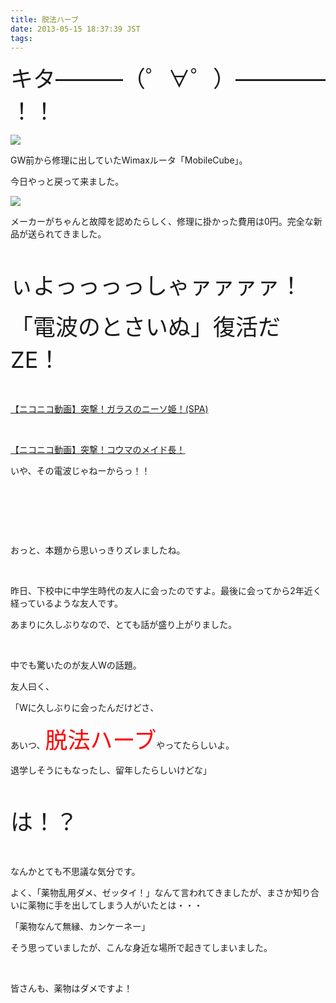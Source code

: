 ```yaml
---
title: 脱法ハーブ
date: 2013-05-15 18:37:39 JST
tags:
---
```

<p><span style="font-size:36px;">キタ———（゜∀゜）———— ！！</span></p>
<p><img src="https://lh6.googleusercontent.com/-Seu9FI9RV8k/UZNSlqj44DI/AAAAAAAACHg/dOBYSgpgo0Q/s640/IMG_0493.JPG" /></p>
<p>GW前から修理に出していたWimaxルータ「MobileCube」。</p>
<p>今日やっと戻って来ました。</p>
<p><img src="https://lh3.googleusercontent.com/-4-3wrJATZSI/UZNSj_2c_YI/AAAAAAAACHY/YqEZNiD0HOM/s640/IMG_0494.JPG" /></p>
<p>メーカーがちゃんと故障を認めたらしく、修理に掛かった費用は0円。完全な新品が送られてきました。</p>
<p>&nbsp;</p>
<p><span style="font-size:36px;">ぃよっっっっしゃァァァァ！</span></p>
<p><span style="font-size:36px;">「電波のとさいぬ」復活だZE！</span></p>
<p>&nbsp;</p>
<script type="text/javascript" src="http://ext.nicovideo.jp/thumb_watch/sm17096030?w=490&h=307"></script><noscript><a href="http://www.nicovideo.jp/watch/sm17096030">【ニコニコ動画】突撃！ガラスのニーソ姫！(SPA)</a></noscript>
<p>&nbsp;</p>
<script type="text/javascript" src="http://ext.nicovideo.jp/thumb_watch/sm18041293?w=490&h=307"></script><noscript><a href="http://www.nicovideo.jp/watch/sm18041293">【ニコニコ動画】突撃！コウマのメイド長！</a></noscript>
<p>いや、その電波じゃねーからっ！！</p>
<p>&nbsp;</p>
<p>&nbsp;</p>
<p>&nbsp;</p>
<p>おっと、本題から思いっきりズレましたね。</p>
<p>&nbsp;</p>
<p>昨日、下校中に中学生時代の友人に会ったのですよ。最後に会ってから2年近く経っているような友人です。</p>
<p>あまりに久しぶりなので、とても話が盛り上がりました。</p>
<p>&nbsp;</p>
<p>中でも驚いたのが友人Wの話題。</p>
<p>友人曰く、</p>
<p>「Wに久しぶりに会ったんだけどさ、</p>
<p>あいつ、<span style="color:red;"><span style="font-size:36px;">脱法ハーブ</span></span>やってたらしいよ。</p>
<p>退学しそうにもなったし、留年したらしいけどな」</p>
<p>&nbsp;</p>
<p><span style="font-size:36px;">は！？</span></p>
<p>&nbsp;</p>
<p>なんかとても不思議な気分です。</p>
<p>よく、「薬物乱用ダメ、ゼッタイ！」なんて言われてきましたが、まさか知り合いに薬物に手を出してしまう人がいたとは・・・</p>
<p>「薬物なんて無縁、カンケーネー」</p>
<p>そう思っていましたが、こんな身近な場所で起きてしまいました。</p>
<p>&nbsp;</p>
<p>皆さんも、薬物はダメですよ！</p>
